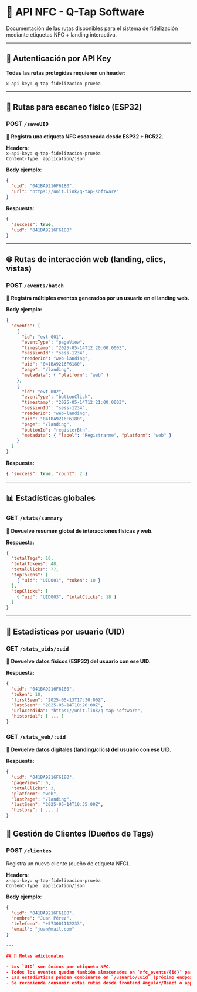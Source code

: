 # 📘 API NFC - Q-Tap Software

Documentación de las rutas disponibles para el sistema de fidelización mediante etiquetas NFC + landing interactiva.

---

## 🔐 Autenticación por API Key

**Todas las rutas protegidas requieren un header:**

```
x-api-key: q-tap-fidelizacion-prueba
```

---

## 🔁 Rutas para escaneo físico (ESP32)

### POST `/saveUID`

📍 **Registra una etiqueta NFC escaneada desde ESP32 + RC522.**

**Headers**:  
`x-api-key: q-tap-fidelizacion-prueba`  
`Content-Type: application/json`

**Body ejemplo**:

```json
{
  "uid": "041BA9216F6180",
  "url": "https://unit.link/q-tap-software"
}
```

**Respuesta:**

```json
{
  "success": true,
  "uid": "041BA9216F6180"
}
```

---

## 🌐 Rutas de interacción web (landing, clics, vistas)

### POST `/events/batch`

📍 **Registra múltiples eventos generados por un usuario en el landing web.**

**Body ejemplo:**

```json
{
  "events": [
    {
      "id": "evt-001",
      "eventType": "pageView",
      "timestamp": "2025-05-14T12:20:00.000Z",
      "sessionId": "sess-1234",
      "readerId": "web-landing",
      "uid": "041BA9216F6180",
      "page": "/landing",
      "metadata": { "platform": "web" }
    },
    {
      "id": "evt-002",
      "eventType": "buttonClick",
      "timestamp": "2025-05-14T12:21:00.000Z",
      "sessionId": "sess-1234",
      "readerId": "web-landing",
      "uid": "041BA9216F6180",
      "page": "/landing",
      "buttonId": "registerBtn",
      "metadata": { "label": "Registrarme", "platform": "web" }
    }
  ]
}
```

**Respuesta:**

```json
{ "success": true, "count": 2 }
```

---

## 📊 Estadísticas globales

### GET `/stats/summary`

📍 **Devuelve resumen global de interacciones físicas y web.**

**Respuesta:**

```json
{
  "totalTags": 10,
  "totalTokens": 48,
  "totalClicks": 77,
  "topTokens": [
    { "uid": "UID001", "token": 10 }
  ],
  "topClicks": [
    { "uid": "UID003", "totalClicks": 18 }
  ]
}
```

---

## 👤 Estadísticas por usuario (UID)

### GET `/stats_uids/:uid`

📍 **Devuelve datos físicos (ESP32) del usuario con ese UID.**

**Respuesta:**

```json
{
  "uid": "041BA9216F6180",
  "token": 10,
  "firstSeen": "2025-05-13T17:30:00Z",
  "lastSeen": "2025-05-14T10:20:00Z",
  "urlAccedida": "https://unit.link/q-tap-software",
  "historial": [ ... ]
}
```

### GET `/stats_web/:uid`

📍 **Devuelve datos digitales (landing/clics) del usuario con ese UID.**

**Respuesta:**

```json
{
  "uid": "041BA9216F6180",
  "pageViews": 6,
  "totalClicks": 3,
  "platform": "web",
  "lastPage": "/landing",
  "lastSeen": "2025-05-14T10:35:00Z",
  "history": [ ... ]
}
```
## 👥 Gestión de Clientes (Dueños de Tags)

### POST `/clientes`
Registra un nuevo cliente (dueño de etiqueta NFC).

**Headers**:  
`x-api-key: q-tap-fidelizacion-prueba`  
`Content-Type: application/json`

**Body ejemplo**:
```json
{
  "uid": "041BA9216F6180",
  "nombre": "Juan Pérez",
  "telefono": "+573001112233",
  "email": "juan@mail.com"
}

---

## 📎 Notas adicionales

- Los `UID` son únicos por etiqueta NFC.
- Todos los eventos quedan también almacenados en `nfc_events/{id}` para trazabilidad.
- Las estadísticas pueden combinarse en `/usuario/:uid` (próximo endpoint).
- Se recomienda consumir estas rutas desde frontend Angular/React o apps móviles mediante HTTPS.